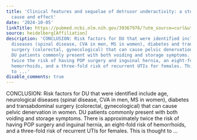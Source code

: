 ```yaml
---
title: 'Clinical features and sequelae of detrusor underactivity: a study of possible
  cause and effect'
date: '2024-10-05'
linkTitle: https://pubmed.ncbi.nlm.nih.gov/39367976/?utm_source=curl&utm_medium=rss&utm_campaign=pubmed-2&utm_content=1FakS-2QOkCT8HsMOQP1bCRQ4YzyumYOmxmF0moLsQ3dFB1E9V&fc=20220326224207&ff=20241006180930&v=2.18.0.post9+e462414
source: heidelberg[Affiliation]
description: 'CONCLUSION: Risk factors for DU that were identified include age, neurological
  diseases (spinal disease, CVA in men, MS in women), diabetes and transabdominal
  surgery (colorectal, gynecological) that can cause pelvic denervation in women.
  DU patients commonly present with both voiding and storage symptoms. There is approximately
  twice the risk of having POP surgery and inguinal hernia, an eight-fold risk of
  hemorrhoids, and a three-fold risk of recurrent UTIs for females. This is thought
  to ...'
disable_comments: true
---
```

CONCLUSION: Risk factors for DU that were identified include age, neurological diseases (spinal disease, CVA in men, MS in women), diabetes and transabdominal surgery (colorectal, gynecological) that can cause pelvic denervation in women. DU patients commonly present with both voiding and storage symptoms. There is approximately twice the risk of having POP surgery and inguinal hernia, an eight-fold risk of hemorrhoids, and a three-fold risk of recurrent UTIs for females. This is thought to ...